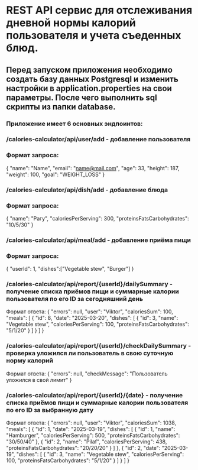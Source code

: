 # REST API сервис для отслеживания дневной нормы калорий пользователя и учета съеденных блюд.

## Перед запуском приложения необходимо создать базу данных Postgresql и изменить настройки в application.properties на свои параметры. После чего выполнить sql скрипты из папки database.

### Приложение имеет 6 основных эндпоинтов:
### /calories-calculator/api/user/add - добавление пользователя
### Формат запроса: 
{
    "name": "Name",
    "email": "name@mail.com",
    "age": 33,
    "height": 187,
    "weight": 100,
    "goal": "WEIGHT_LOSS"
}

### /calories-calculator/api/dish/add - добавление блюда
### Формат запроса:
{
"name": "Рагу",
"caloriesPerServing": 300,
"proteinsFatsCarbohydrates": "10/5/30"
}

### /calories-calculator/api/meal/add - добавление приёма пищи
### Формат запроса:
{
"userId": 1,
"dishes":["Vegetable stew", "Burger"]
}

### /calories-calculator/api/report/{userId}/dailySummary - получение списка приёмов пищи и суммарные калории пользователя по его ID за сегодняшний день
Формат ответа: 
{
    "errors": null,
    "user": "Viktor",
    "caloriesSum": 100,
    "meals": [
        {
        "id": 8,
        "date": "2025-03-20",
        "dishes": [
            {
            "id": 3,
            "name": "Vegetable stew",
            "caloriesPerServing": 100,
            "proteinsFatsCarbohydrates": "5/1/20"
            }
        ]
    }
    ]
}

### /calories-calculator/api/report/{userId}/checkDailySummary - проверка уложился ли пользователь в свою суточную норму калорий
Формат ответа:
{
"errors": null,
"checkMessage": "Пользователь уложился в свой лимит"
}

### /calories-calculator/api/report/{userId}/{date} - получение списка приёмов пищи и суммарные калории пользователя по его ID за выбранную дату
Формат ответа:
{
"errors": null,
"user": "Viktor",
"caloriesSum": 1038,
"meals": [
{
"id": 1,
"date": "2025-03-19",
"dishes": [
{
"id": 1,
"name": "Hamburger",
"caloriesPerServing": 500,
"proteinsFatsCarbohydrates": "30/50/40"
},
{
"id": 2,
"name": "Pilaf",
"caloriesPerServing": 438,
"proteinsFatsCarbohydrates": "20/20/20"
}
]
},
{
"id": 2,
"date": "2025-03-19",
"dishes": [
{
"id": 3,
"name": "Vegetable stew",
"caloriesPerServing": 100,
"proteinsFatsCarbohydrates": "5/1/20"
}
]
}
]
}